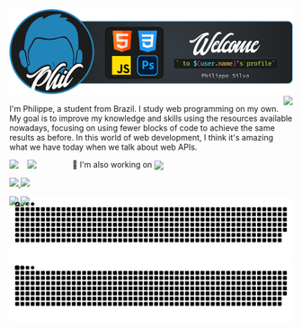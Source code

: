<img src="src/banner-github-profile.png">

<img src="https://github-readme-stats.vercel.app/api?username=srphilippe&hide=stars&show_icons=true&card_width=250&theme=city_lights" align="right">

<p>I'm Philippe, a student from Brazil. I study web programming on my own. My goal is to improve my knowledge and skills using the resources available nowadays, focusing on using fewer blocks of code to achieve the same results as before. In this world of web development, I think it's amazing what we have today when we talk about web APIs.</p>



<p>
<img align="left" style="margin-right:1rem;" src="https://img.shields.io/badge/I'm currently learning-blue?style=for-the-badge">
<img align="left" style="margin-right: 4rem" src="https://skillicons.dev/icons?i=webpack,nodejs,react">
</p>

<p>🔭 I'm also working on <a href="https://srphilippe.github.io/phil-portfolio/" target="_blank" rel="noopener"><img style="vertical-align:middle;" src="https://img.shields.io/badge/this project-2185ba?style=flat"></a>
</p>

<a href="https://" target="_blank" rel="noopener">
<img src="https://img.shields.io/badge/Discord-5865F2?style=plastic&logo=discord&logoColor=FFF">
</a>
<a href="https://" target="_blank" rel="noopener">
<img src="https://img.shields.io/badge/Spotify-1DB954?style=plastic&logo=spotify&logoColor=FFF">
</a>

<p align="right" style="position:absolute;">
    <a href="https://instagram.com/elpelippe" target="_blank" rel="noopener">
        <img src="https://img.shields.io/badge/Instagram-E4405F?style=for-the-badge&logo=instagram&logoColor=FFF">
    </a>
    <a href="https://linkedin.com/in/philippehenrique/" target="_blank" rel="noopener">
        <img src="https://img.shields.io/badge/Linkedin-0A66C2?style=for-the-badge&logo=linkedin&logoColor=FFF">
    </a>
</p>

![GitHub Snake Light](https://raw.githubusercontent.com/SrPhilippe/SrPhilippe/output/github-contribution-grid-snake.svg#gh-light-mode-only)
![GitHub Snake dark](https://raw.githubusercontent.com/SrPhilippe/SrPhilippe/output/github-contribution-grid-snake-dark.svg#gh-dark-mode-only)
